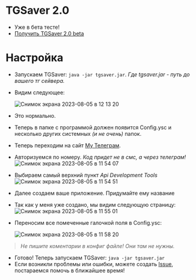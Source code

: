 # TGSaver 2.0
* Уже в бета тесте!
* [Получить TGSaver 2.0 beta](https://github.com/imyoric/TGSaverEx/releases)
# Настройка
* Запускаем TGSaver: `java -jar tgsaver.jar`. _Где tgsaver.jar - путь до вашего тг сейвера._
* Видим следующее:

    ![Снимок экрана 2023-08-05 в 12 13 20](https://github.com/imyoric/TGSaverEx/assets/63288807/5d04971c-eb83-4ea3-912f-abd44489dfce)
* Это нормально.
* Теперь в папке с программой должен появится Config.ysc и несколько других системных _(и не очень)_ папок.
* Теперь переходим на сайт [My Телеграм](https://my.telegram.org/auth).
* Авторизуемся по номеру. _Код придет не в смс, а через телеграм!_
![Снимок экрана 2023-08-05 в 11 54 07](https://github.com/imyoric/TGSaverEx/assets/63288807/84186a17-f99a-4325-bc7d-d65fd3a0fba0)
* Выбираем самый верхний пункт _Api Development Tools_
![Снимок экрана 2023-08-05 в 11 54 51](https://github.com/imyoric/TGSaverEx/assets/63288807/da3c2e18-5246-4e65-a866-d2f0fbfb29c9)
* Далее создаем ваше приложение. Придумайте ему название
* Так как у меня уже создано, мы видим следующую страницу:
![Снимок экрана 2023-08-05 в 11 55 01](https://github.com/imyoric/TGSaverEx/assets/63288807/095d8974-7f9f-499a-a9de-5ff291da907a)
* Переносим все помеченные галочкой поля в Config.ysc:

    ![Снимок экрана 2023-08-05 в 11 58 20](https://github.com/imyoric/TGSaverEx/assets/63288807/a896dd37-96d7-4237-9a55-904d5637c506)
> _Не пишите коментарии в конфиг файле! Они там не нужны._
* Готово! Теперь запускаем TGSaver: `java -jar tgsaver.jar`
* Если возникли проблемы или ошибки, можете создать [Issue](https://github.com/imyoric/TGSaverEx/issues/new), постараемся помочь в ближайшее время!
